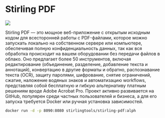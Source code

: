 # Stirling PDF

![](https://forum.zorin.com/uploads/default/original/3X/0/3/031b6f0eeec06b04f62235a2c822dad1d233acc3.jpeg)

Stirling PDF — это мощное веб-приложение с открытым исходным кодом для всесторонней работы с PDF-файлами, которое можно запускать локально на собственном сервере или компьютере, обеспечивая полную конфиденциальность данных, так как вся обработка происходит на вашем оборудовании без передачи файлов в облако. Оно предлагает более 50 инструментов, включая редактирование (объединение, разделение, добавление текста и аннотаций), конвертацию в другие форматы и обратно, распознавание текста (OCR), защиту паролями, шифрование, снятие ограничений, сжатие, наложение водяных знаков и автоматизацию workflows, представляя собой бесплатную и гибкую альтернативу платным решениям вроде Adobe Acrobat Pro. Проект активно развивается на GitHub, популярен среди частных пользователей и бизнеса, а для его запуска требуется Docker или ручная установка зависимостей.

```bash
docker run -d -p 8090:8080 stirlingtools/stirling-pdf:alph
```